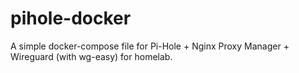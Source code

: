 # pihole-docker
A simple docker-compose file for Pi-Hole + Nginx Proxy Manager + Wireguard (with wg-easy) for homelab.
